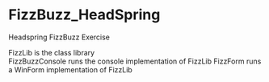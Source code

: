 FizzBuzz_HeadSpring
===================

Headspring FizzBuzz Exercise

FizzLib is the class library </br>
FizzBuzzConsole runs the console implementation of FizzLib
FizzForm runs a WinForm implementation of FizzLib
